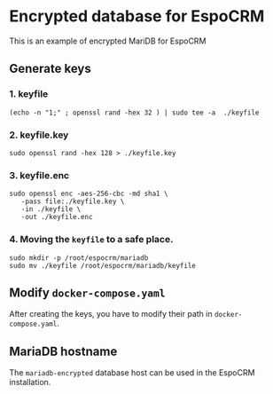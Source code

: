 # Encrypted database for EspoCRM

This is an example of encrypted MariDB for EspoCRM

## Generate keys

### 1. keyfile

```
(echo -n "1;" ; openssl rand -hex 32 ) | sudo tee -a  ./keyfile
```

### 2. keyfile.key

```
sudo openssl rand -hex 128 > ./keyfile.key
```

### 3. keyfile.enc

```
sudo openssl enc -aes-256-cbc -md sha1 \
   -pass file:./keyfile.key \
   -in ./keyfile \
   -out ./keyfile.enc
```

### 4. Moving the `keyfile` to a safe place.

```
sudo mkdir -p /root/espocrm/mariadb
sudo mv ./keyfile /root/espocrm/mariadb/keyfile
```

## Modify `docker-compose.yaml`

After creating the keys, you have to modify their path in `docker-compose.yaml`.

## MariaDB hostname

The `mariadb-encrypted` database host can be used in the EspoCRM installation.

